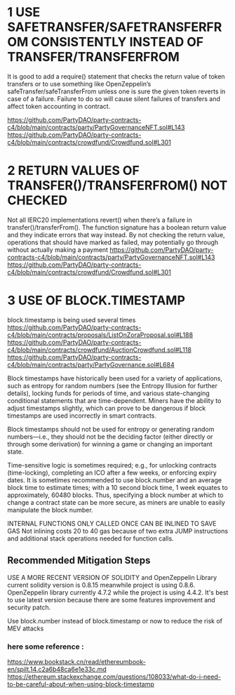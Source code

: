 # 1  USE SAFETRANSFER/SAFETRANSFERFROM CONSISTENTLY INSTEAD OF TRANSFER/TRANSFERFROM
It is good to add a require() statement that checks the return value of token transfers or to use something like OpenZeppelin’s safeTransfer/safeTransferFrom unless one is sure the given token reverts in case of a failure. Failure to do so will cause silent failures of transfers and affect token accounting in contract. 

https://github.com/PartyDAO/party-contracts-c4/blob/main/contracts/party/PartyGovernanceNFT.sol#L143
https://github.com/PartyDAO/party-contracts-c4/blob/main/contracts/crowdfund/Crowdfund.sol#L301
# 2 RETURN VALUES OF TRANSFER()/TRANSFERFROM() NOT CHECKED
Not all IERC20 implementations revert() when there’s a failure in transfer()/transferFrom(). The function signature has a boolean return value and they indicate errors that way instead. By not checking the return value, operations that should have marked as failed, may potentially go through without actually making a payment
https://github.com/PartyDAO/party-contracts-c4/blob/main/contracts/party/PartyGovernanceNFT.sol#L143
https://github.com/PartyDAO/party-contracts-c4/blob/main/contracts/crowdfund/Crowdfund.sol#L301
# 3  USE OF BLOCK.TIMESTAMP
block.timestamp is being used several times
https://github.com/PartyDAO/party-contracts-c4/blob/main/contracts/proposals/ListOnZoraProposal.sol#L188 
https://github.com/PartyDAO/party-contracts-c4/blob/main/contracts/crowdfund/AuctionCrowdfund.sol#L118
https://github.com/PartyDAO/party-contracts-c4/blob/main/contracts/party/PartyGovernance.sol#L684


Block timestamps have historically been used for a variety of applications, such as entropy for random numbers (see the Entropy Illusion for further details), locking funds for periods of time, and various state-changing conditional statements that are time-dependent. Miners have the ability to adjust timestamps slightly, which can prove to be dangerous if block timestamps are used incorrectly in smart contracts.

Block timestamps should not be used for entropy or generating random numbers—i.e., they should not be the deciding factor (either directly or through some derivation) for winning a game or changing an important state.

Time-sensitive logic is sometimes required; e.g., for unlocking contracts (time-locking), completing an ICO after a few weeks, or enforcing expiry dates. It is sometimes recommended to use block.number and an average block time to estimate times; with a 10 second block time, 1 week equates to approximately, 60480 blocks. Thus, specifying a block number at which to change a contract state can be more secure, as miners are unable to easily manipulate the block number.

INTERNAL FUNCTIONS ONLY CALLED ONCE CAN BE INLINED TO SAVE GAS
Not inlining costs 20 to 40 gas because of two extra JUMP instructions and additional stack operations needed for function calls.

## Recommended Mitigation Steps

USE A MORE RECENT VERSION OF SOLIDITY and OpenZeppelin Library
current solidity version is 0.8.15 meanwhile project is using 0.8.6.
OpenZeppelin library currently 4.7.2 while the project is using 4.4.2.
It's best to use latest version because there are some features improvement and security patch.

Use block.number instead of  block.timestamp or now to reduce the risk of
MEV attacks

### here some reference :
https://www.bookstack.cn/read/ethereumbook-en/spilt.14.c2a6b48ca6e1e33c.md
https://ethereum.stackexchange.com/questions/108033/what-do-i-need-to-be-careful-about-when-using-block-timestamp